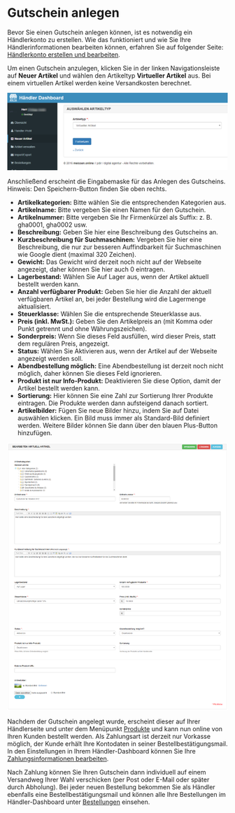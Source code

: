 # Gutschein anlegen

Bevor Sie einen Gutschein anlegen können, ist es notwendig ein Händlerkonto zu erstellen. Wie das funktioniert 
 und wie Sie Ihre Händlerinformationen bearbeiten können, erfahren Sie auf folgender Seite: 
 [Händlerkonto erstellen und bearbeiten](https://docs.pdir.de/#/kundendoku/meissen.online/haendlerkonto-verwalten).

Um einen Gutschein anzulegen, klicken Sie in der linken Navigationsleiste auf **Neuer Artikel** und wählen den 
Artikeltyp **Virtueller Artikel** aus. Bei einem virtuellen Artikel werden keine Versandkosten berechnet.

![](../../_images/kundendoku/meissen.online/virtueller-artikel.png)

Anschließend erscheint die Eingabemaske für das Anlegen des Gutscheins. Hinweis: Den Speichern-Button finden Sie oben 
rechts.

* **Artikelkategorien:** Bitte wählen Sie die entsprechenden Kategorien aus.
* **Artikelname:** Bitte vergeben Sie einen Namen für den Gutschein.
* **Artikelnummer:** Bitte vergeben Sie Ihr Firmenkürzel als Suffix: z. B. gha0001, gha0002 usw.
* **Beschreibung:** Geben Sie hier eine Beschreibung des Gutscheins an.
* **Kurzbeschreibung für Suchmaschinen:** Vergeben Sie hier eine Beschreibung, die nur zur besseren Auffindbarkeit für 
Suchmaschinen wie Google dient (maximal 320 Zeichen).
* **Gewicht:** Das Gewicht wird derzeit noch nicht auf der Webseite angezeigt, daher können Sie hier auch 0 eintragen.
* **Lagerbestand:** Wählen Sie Auf Lager aus, wenn der Artikel aktuell bestellt werden kann.
* **Anzahl verfügbarer Produkt:** Geben Sie hier die Anzahl der aktuell verfügbaren Artikel an, bei jeder Bestellung wird 
die Lagermenge aktualisiert.
* **Steuerklasse:** Wählen Sie die entsprechende Steuerklasse aus.
* **Preis (inkl. MwSt.):** Geben Sie den Artikelpreis an (mit Komma oder Punkt getrennt und ohne Währungszeichen).
* **Sonderpreis:** Wenn Sie dieses Feld ausfüllen, wird dieser Preis, statt dem regulären Preis, angezeigt.
* **Status:** Wählen Sie Aktivieren aus, wenn der Artikel auf der Webseite angezeigt werden soll.
* **Abendbestellung möglich:** Eine Abendbestellung ist derzeit noch nicht möglich, daher können Sie dieses Feld ignorieren.
* **Produkt ist nur Info-Produkt:** Deaktivieren Sie diese Option, damit der Artikel bestellt werden kann.
* **Sortierung:** Hier können Sie eine Zahl zur Sortierung Ihrer Produkte eintragen. Die Produkte werden dann aufsteigend 
danach sortiert.
* **Artikelbilder:** Fügen Sie neue Bilder hinzu, indem Sie auf Datei auswählen klicken. Ein Bild muss immer als 
Standard-Bild definiert werden. Weitere Bilder können Sie dann über den blauen Plus-Button hinzufügen.

![](../../_images/kundendoku/meissen.online/gutscheinprodukt.png)

Nachdem der Gutschein angelegt wurde, erscheint dieser auf Ihrer Händlerseite und unter dem Menüpunkt 
[Produkte](https://meissen.online/alle-produkte.html) und kann nun online von Ihren Kunden bestellt werden. Als 
Zahlungsart ist derzeit nur Vorkasse möglich, der Kunde erhält Ihre Kontodaten in seiner Bestellbestätigungsmail. In 
den Einstellungen in Ihrem Händler-Dashboard können Sie Ihre 
[Zahlungsinformationen bearbeiten](kundendoku/meissen.online/haendlerkonto-verwalten.md?id=zahlungsinformationen-hinterlegen). 

Nach Zahlung können Sie Ihren Gutschein dann individuell auf einem Versandweg Ihrer Wahl verschicken (per Post oder 
E-Mail oder später durch Abholung). Bei jeder neuen Bestellung bekommen Sie als Händler ebenfalls eine 
Bestellbestätigungsmail und können alle Ihre Bestellungen im Händler-Dashboard unter 
[Bestellungen](kundendoku/meissen.online/bestellungen-verwalten.md) einsehen.
